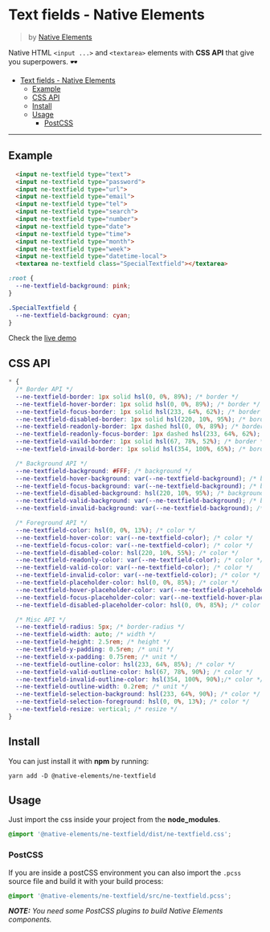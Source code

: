 # Text fields - Native Elements
> by [Native Elements](https://github.com/equinusocio/native-elements)

Native HTML `<input ...>` and `<textarea>` elements with **CSS API** that give you superpowers. 🕶

<!-- TOC -->

- [Text fields - Native Elements](#text-fields---native-elements)
  - [Example](#example)
  - [CSS API](#css-api)
  - [Install](#install)
  - [Usage](#usage)
    - [PostCSS](#postcss)

<!-- /TOC -->

---

## Example

```html
  <input ne-textfield type="text">
  <input ne-textfield type="password">
  <input ne-textfield type="url">
  <input ne-textfield type="email">
  <input ne-textfield type="tel">
  <input ne-textfield type="search">
  <input ne-textfield type="number">
  <input ne-textfield type="date">
  <input ne-textfield type="time">
  <input ne-textfield type="month">
  <input ne-textfield type="week">
  <input ne-textfield type="datetime-local">
  <textarea ne-textfield class="SpecialTextfield"></textarea>
```

```css
:root {
  --ne-textfield-background: pink;
}

.SpecialTextfield {
  --ne-textfield-background: cyan;
}
```

Check the [live demo](https://ne-textfield.stackblitz.io/)


## CSS API

```css
* {
  /* Border API */
  --ne-textfield-border: 1px solid hsl(0, 0%, 89%); /* border */
  --ne-textfield-hover-border: 1px solid hsl(0, 0%, 89%); /* border */
  --ne-textfield-focus-border: 1px solid hsl(233, 64%, 62%); /* border */
  --ne-textfield-disabled-border: 1px solid hsl(220, 10%, 95%); /* border */
  --ne-textfield-readonly-border: 1px dashed hsl(0, 0%, 89%); /* border */
  --ne-textfield-readonly-focus-border: 1px dashed hsl(233, 64%, 62%); /* border */
  --ne-textfield-vaild-border: 1px solid hsl(67, 78%, 52%); /* border */
  --ne-textfield-invaild-border: 1px solid hsl(354, 100%, 65%); /* border */

  /* Background API */
  --ne-textfield-background: #FFF; /* background */
  --ne-textfield-hover-background: var(--ne-textfield-background); /* background */
  --ne-textfield-focus-background: var(--ne-textfield-background); /* background */
  --ne-textfield-disabled-background: hsl(220, 10%, 95%); /* background */
  --ne-textfield-valid-background: var(--ne-textfield-background); /* background */
  --ne-textfield-invalid-background: var(--ne-textfield-background); /* background */

  /* Foreground API */
  --ne-textfield-color: hsl(0, 0%, 13%); /* color */
  --ne-textfield-hover-color: var(--ne-textfield-color); /* color */
  --ne-textfield-focus-color: var(--ne-textfield-color); /* color */
  --ne-textfield-disabled-color: hsl(220, 10%, 55%); /* color */
  --ne-textfield-readonly-color: var(--ne-textfield-color); /* color */
  --ne-textfield-valid-color: var(--ne-textfield-color); /* color */
  --ne-textfield-invalid-color: var(--ne-textfield-color); /* color */
  --ne-textfield-placeholder-color: hsl(0, 0%, 85%); /* color */
  --ne-textfield-hover-placeholder-color: var(--ne-textfield-placeholder-color); /* color */
  --ne-textfield-focus-placeholder-color: var(--ne-textfield-hover-placeholder-color); /* color */
  --ne-textfield-disabled-placeholder-color: hsl(0, 0%, 85%); /* color */

  /* Misc API */
  --ne-textfield-radius: 5px; /* border-radius */
  --ne-textfield-width: auto; /* width */
  --ne-textfield-height: 2.5rem; /* height */
  --ne-textfield-y-padding: 0.5rem; /* unit */
  --ne-textfield-x-padding: 0.75rem; /* unit */
  --ne-textfield-outline-color: hsl(233, 64%, 85%); /* color */
  --ne-textfield-valid-outline-color: hsl(67, 78%, 90%); /* color */
  --ne-textfield-invalid-outline-color: hsl(354, 100%, 90%);/* color */
  --ne-textfield-outline-width: 0.2rem; /* unit */
  --ne-textfield-selection-background: hsl(233, 64%, 90%); /* color */
  --ne-textfield-selection-foreground: hsl(0, 0%, 13%); /* color */
  --ne-textfield-resize: vertical; /* resize */
}
```

## Install

You can just install it with **npm** by running:
```
yarn add -D @native-elements/ne-textfield
```


## Usage
Just import the css inside your project from the **node_modules**.
```css
@import '@native-elements/ne-textfield/dist/ne-textfield.css';
```

### PostCSS
If you are inside a postCSS environment you can also import the `.pcss` source file and build it with your build process:
```css
@import '@native-elements/ne-textfield/src/ne-textfield.pcss';
```

_**NOTE:** You need some PostCSS plugins to build Native Elements components._